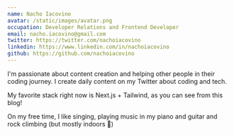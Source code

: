 ```yaml
---
name: Nacho Iacovino
avatar: /static/images/avatar.png
occupation: Developer Relations and Frontend Developer
email: nacho.iacovino@gmail.com
twitter: https://twitter.com/nachoiacovino
linkedin: https://www.linkedin.com/in/nachoiacovino
github: https://github.com/nachoiacovino
---
```


I'm passionate about content creation and helping other people in their coding journey. I create daily content on my Twitter about coding and tech.

My favorite stack right now is Next.js + Tailwind, as you can see from this blog!

On my free time, I like singing, playing music in my piano and guitar and rock climbing (but mostly indoors 😬)

